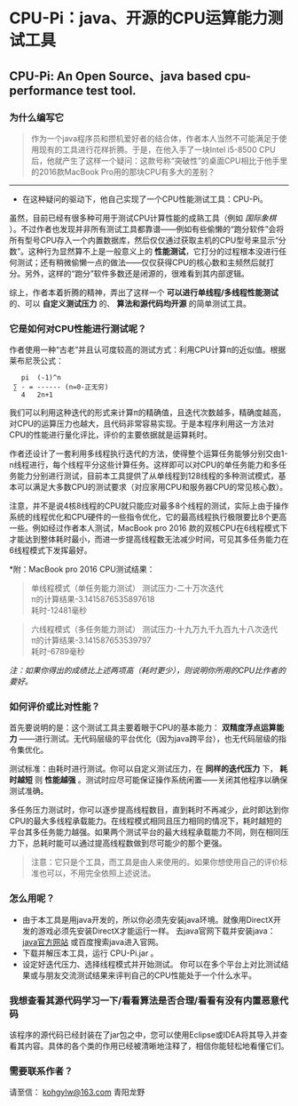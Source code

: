 # CPU-Pi：java、开源的CPU运算能力测试工具
## CPU-Pi: An Open Source、java based cpu-performance test tool.

### 为什么编写它
> 作为一个java程序员和攒机爱好者的结合体，作者本人当然不可能满足于使用现有的工具进行花样折腾。于是，在他入手了一块Intel i5-8500 CPU后，他就产生了这样一个疑问：这款号称“突破性”的桌面CPU相比于他手里的2016款MacBook Pro用的那块CPU有多大的差别？

------

* 在这种疑问的驱动下，他自己实现了一个CPU性能测试工具：CPU-Pi。

虽然，目前已经有很多种可用于测试CPU计算性能的成熟工具（例如 _国际象棋_ ）。不过作者也发现并非所有测试工具都靠谱——例如有些偷懒的“跑分软件”会将所有型号CPU存入一个内置数据库，然后仅仅通过获取主机的CPU型号来显示“分数”。这种行为显然算不上是一般意义上的 **性能测试**，它打分的过程根本没进行任何测试；还有稍微偷懒一点的做法——仅仅获得CPU的核心数和主频然后就打分。另外，这样的“跑分”软件多数还是闭源的，很难看到其内部逻辑。

综上，作者本着折腾的精神，弄出了这样一个 **可以进行单线程/多线程性能测试** 的、可以 **自定义测试压力** 的、 **算法和源代码均开源** 的简单测试工具。

### 它是如何对CPU性能进行测试呢？

作者使用一种“古老”并且认可度较高的测试方式：利用CPU计算π的近似值。根据莱布尼茨公式：

```
   pi  (-1)^n
 ∑ - = ------ (n=0-正无穷)
   4   2n+1
```

我们可以利用这种迭代的形式来计算π的精确值，且迭代次数越多，精确度越高，对CPU的运算压力也越大，且代码非常容易实现。于是本程序利用这一方法对CPU的性能进行量化评比，评价的主要依据就是运算耗时。

作者还设计了一套利用多线程执行迭代的方法，使得整个运算任务能够分别交由1-n线程进行，每个线程平分这些计算任务。这样即可以对CPU的单任务能力和多任务能力分别进行测试，目前本工具提供了从单线程到128线程的多种测试模式，基本可以满足大多数CPU的测试要求（对应家用CPU和服务器CPU的常见核心数）。

注意，并不是说4核8线程的CPU就只能应对最多8个线程的测试，实际上由于操作系统的线程优化和CPU硬件的一些指令优化，它的最高线程执行极限要比8个更高一些。例如经过作者本人测试，MacBook pro 2016 款的双核CPU在6线程模式下才能达到整体耗时最小，而进一步提高线程数无法减少时间，可见其多任务能力在6线程模式下发挥最好。

*附：MacBook pro 2016 CPU测试结果：
> 单线程模式（单任务能力测试）
测试压力-二十万次迭代<br />
π的计算结果-3.1415876535897618<br />
耗时-12481毫秒<br />

> 六线程模式（多任务能力测试）
测试压力-十九万九千九百九十八次迭代<br />
π的计算结果-3.141587653539797<br />
耗时-6789毫秒<br />

_注：如果你得出的成绩比上述两项高（耗时更少），则说明你所用的CPU比作者的要好。_

### 如何评价或比对性能？

首先要说明的是：这个测试工具主要着眼于CPU的基本能力： __双精度浮点运算能力__ ——进行测试。无代码层级的平台优化（因为java跨平台），也无代码层级的指令集优化。

测试标准：由耗时进行测试。你可以自定义测试压力，在 __同样的迭代压力__ 下， __耗时越短__ 则 __性能越强__ 。测试时应尽可能保证操作系统闲置——关闭其他程序以确保测试准确。

多任务压力测试时，你可以逐步提高线程数目，直到耗时不再减少，此时即达到你CPU的最大多线程承载能力。在线程模式相同且压力相同的情况下，耗时越短的平台其多任务能力越强。如果两个测试平台的最大线程承载能力不同，则在相同压力下，总耗时能可以通过提高线程数做到尽可能少的那个更强。

> 注意：它只是个工具，而工具是由人来使用的。如果你想使用自己的评价标准也可以，不用完全依照上述说法。

### 怎么用呢？

* 由于本工具是用java开发的，所以你必须先安装java环境。就像用DirectX开发的游戏必须先安装DirectX才能运行一样。
去java官网下载并安装java：[java官方网站](https://www.java.com/zh_CN/) 或百度搜索java进入官网。
* 下载并解压本工具，运行 CPU-Pi.jar 。
* 设定好迭代压力、选择线程模式并开始测试。
你可以在多个平台上对比测试结果或与朋友交流测试结果来评判自己的CPU性能处于一个什么水平。

### 我想查看其源代码学习一下/看看算法是否合理/看看有没有内置恶意代码
该程序的源代码已经封装在了jar包之中，您可以使用Eclipse或IDEA将其导入并查看其内容。具体的各个类的作用已经被清晰地注释了，相信你能轻松地看懂它们。

### 需要联系作者？
请至信： kohgylw@163.com 青阳龙野





